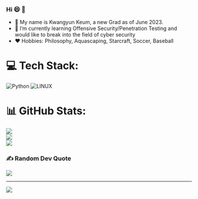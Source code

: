 ### Hi :smile: 👋
- :turtle: My name is Kwangyun Keum, a new Grad as of June 2023.
- 🌱 I’m currently learning Offensive Security/Penetration Testing and would like to break into the field of cyber security
- :heart: Hobbies: Philosophy, Aquascaping, Starcraft, Soccer, Baseball


# 💻 Tech Stack:
![Python](https://img.shields.io/badge/python-3670A0?style=for-the-badge&logo=python&logoColor=ffdd54) ![LINUX](https://img.shields.io/badge/Linux-FCC624?style=for-the-badge&logo=linux&logoColor=black)
# 📊 GitHub Stats:
![](https://github-readme-stats.vercel.app/api?username=kwangyun&theme=vue&hide_border=false&include_all_commits=true&count_private=false)<br/>
![](https://github-readme-streak-stats.herokuapp.com/?user=kwangyun&theme=vue&hide_border=false)<br/>
![](https://github-readme-stats.vercel.app/api/top-langs/?username=kwangyun&theme=vue&hide_border=false&include_all_commits=true&count_private=false&layout=compact)

### ✍️ Random Dev Quote
![](https://quotes-github-readme.vercel.app/api?type=horizontal&theme=tokyonight)

---
[![](https://visitcount.itsvg.in/api?id=kwangyun&icon=0&color=0)](https://visitcount.itsvg.in)

<!-- Proudly created with GPRM ( https://gprm.itsvg.in ) -->
